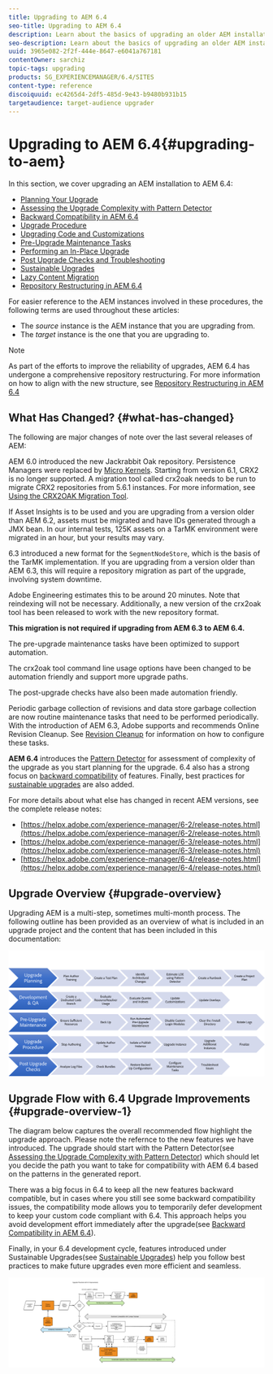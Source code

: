 ```yaml
---
title: Upgrading to AEM 6.4
seo-title: Upgrading to AEM 6.4
description: Learn about the basics of upgrading an older AEM installation to AEM 6.4.
seo-description: Learn about the basics of upgrading an older AEM installation to AEM 6.4.
uuid: 3965e082-2f2f-444e-8647-e6041a767181
contentOwner: sarchiz
topic-tags: upgrading
products: SG_EXPERIENCEMANAGER/6.4/SITES
content-type: reference
discoiquuid: ec4265d4-2df5-485d-9e43-b9480b931b15
targetaudience: target-audience upgrader
---
```


# Upgrading to AEM 6.4{#upgrading-to-aem}

In this section, we cover upgrading an AEM installation to AEM 6.4:

* [Planning Your Upgrade](../../../sites/deploying/using/upgrade-planning.md)
* [Assessing the Upgrade Complexity with Pattern Detector](../../../sites/deploying/using/pattern-detector.md)
* [Backward Compatibility in AEM 6.4](../../../sites/deploying/using/backward-compatibility.md)
* [Upgrade Procedure](../../../sites/deploying/using/upgrade-procedure.md)
* [Upgrading Code and Customizations](../../../sites/deploying/using/upgrading-code-and-customizations.md)
* [Pre-Upgrade Maintenance Tasks](../../../sites/deploying/using/pre-upgrade-maintenance-tasks.md)
* [Performing an In-Place Upgrade](../../../sites/deploying/using/in-place-upgrade.md)
* [Post Upgrade Checks and Troubleshooting](../../../sites/deploying/using/post-upgrade-checks-and-troubleshooting.md)
* [Sustainable Upgrades](../../../sites/deploying/using/sustainable-upgrades.md)
* [Lazy Content Migration](../../../sites/deploying/using/lazy-content-migration.md)
* [Repository Restructuring in AEM 6.4](../../../sites/deploying/using/repository-restructuring-in-aem64.md)

For easier reference to the AEM instances involved in these procedures, the following terms are used throughout these articles:

* The *source* instance is the AEM instance that you are upgrading from.
* The *target* instance is the one that you are upgrading to.

>[!NOTE]
>
>As part of the efforts to improve the reliability of upgrades, AEM 6.4 has undergone a comprehensive repository restructuring. For more information on how to align with the new structure, see [Repository Restructuring in AEM 6.4](../../../sites/deploying/using/repository-restructuring.md)

## What Has Changed? {#what-has-changed}

The following are major changes of note over the last several releases of AEM:

AEM 6.0 introduced the new Jackrabbit Oak repository. Persistence Managers were replaced by [Micro Kernels](../../../sites/deploying/using/platform.md#contentbody-title-4). Starting from version 6.1, CRX2 is no longer supported. A migration tool called crx2oak needs to be run to migrate CRX2 repositories from 5.6.1 instances. For more information, see [Using the CRX2OAK Migration Tool](../../../sites/deploying/using/using-crx2oak.md).

If Asset Insights is to be used and you are upgrading from a version older than AEM 6.2, assets must be migrated and have IDs generated through a JMX bean. In our internal tests, 125K assets on a TarMK environment were migrated in an hour, but your results may vary.

6.3 introduced a new format for the `SegmentNodeStore`, which is the basis of the TarMK implementation. If you are upgrading from a version older than AEM 6.3, this will require a repository migration as part of the upgrade, involving system downtime.

Adobe Engineering estimates this to be around 20 minutes. Note that reindexing will not be necessary. Additionally, a new version of the crx2oak tool has been released to work with the new repository format.

**This migration is not required if upgrading from AEM 6.3 to AEM 6.4.**

The pre-upgrade maintenance tasks have been optimized to support automation.

The crx2oak tool command line usage options have been changed to be automation friendly and support more upgrade paths.

The post-upgrade checks have also been made automation friendly.

Periodic garbage collection of revisions and data store garbage collection are now routine maintenance tasks that need to be performed periodically. With the introduction of AEM 6.3, Adobe supports and recommends Online Revision Cleanup. See [Revision Cleanup](../../../sites/deploying/using/revision-cleanup.md) for information on how to configure these tasks.

**AEM 6.4** introduces the [Pattern Detector](../../../sites/deploying/using/pattern-detector.md) for assessment of complexity of the upgrade as you start planning for the upgrade. 6.4 also has a strong focus on [backward compatibility](../../../sites/deploying/using/backward-compatibility.md) of features. Finally, best practices for [sustainable upgrades](../../../sites/deploying/using/sustainable-upgrades.md) are also added.

For more details about what else has changed in recent AEM versions, see the complete release notes:

* [https://helpx.adobe.com/experience-manager/6-2/release-notes.html](https://helpx.adobe.com/experience-manager/6-2/release-notes.html)
* [https://helpx.adobe.com/experience-manager/6-3/release-notes.html](https://helpx.adobe.com/experience-manager/6-3/release-notes.html)
* [https://helpx.adobe.com/experience-manager/6-4/release-notes.html](https://helpx.adobe.com/experience-manager/6-4/release-notes.html)

## Upgrade Overview {#upgrade-overview}

Upgrading AEM is a multi-step, sometimes multi-month process. The following outline has been provided as an overview of what is included in an upgrade project and the content that has been included in this documentation:

![](assets/screen_shot_2018-03-30at80708am.png)

## Upgrade Flow with 6.4 Upgrade Improvements {#upgrade-overview-1}

The diagram below captures the overall recommended flow highlight the upgrade approach. Please note the refernce to the new features we have introduced. The upgrade should start with the Pattern Detector(see [Assessing the Upgrade Complexity with Pattern Detector](../../../sites/deploying/using/pattern-detector.md)) which should let you decide the path you want to take for compatibility with AEM 6.4 based on the patterns in the generated report.

There was a big focus in 6.4 to keep all the new features backward compatible, but in cases where you still see some backward compatibility issues, the compatibility mode allows you to temporarily defer development to keep your custom code compliant with 6.4. This approach helps you avoid development effort immediately after the upgrade(see [Backward Compatibility in AEM 6.4](../../../sites/deploying/using/backward-compatibility.md)).

Finally, in your 6.4 development cycle, features introduced under Sustainable Upgrades(see [Sustainable Upgrades](../../../sites/deploying/using/sustainable-upgrades.md)) help you follow best practices to make future upgrades even more efficient and seamless.

![](assets/6_4_upgrade_overviewflowchart-newpage3.png)

